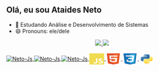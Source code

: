   ## Olá, eu sou Ataides Neto


- 🌱 Estudando Análise e Desenvolvimento de Sistemas
- 😄 Pronouns: ele/dele

<div align="center">
  <a href="https://github.com/Neto-Ataides">
  <img height="180em" src="https://github-readme-stats.vercel.app/api?username=Neto-Ataides&show_icons=true&theme=dracula&include_all_commits=true&count_private=true"/>
  <img height="180em" src="https://github-readme-stats.vercel.app/api/top-langs/?username=Neto-Ataides&layout=compact&langs_count=7&theme=dracula"/>
</div>
  
  
<div style="display: inline_block"><br>
  <img align="center" alt="Neto-Js" height="30" width="40" src="https://cdn.jsdelivr.net/gh/devicons/devicon/icons/linux/linux-original.svg" />
  <img align="center" alt="Neto-Js" height="30" width="40" src="https://cdn.jsdelivr.net/gh/devicons/devicon/icons/c/c-original.svg" />
  <img align="center" alt="Neto-Js" height="30" width="40" src="https://cdn.jsdelivr.net/gh/devicons/devicon/icons/vim/vim-original.svg" />
  <img align="center" alt="Neto-Js" height="30" width="40" src="https://raw.githubusercontent.com/devicons/devicon/master/icons/javascript/javascript-plain.svg">
  <img align="center" alt="Neto-HTML" height="30" width="40" src="https://raw.githubusercontent.com/devicons/devicon/master/icons/html5/html5-original.svg">
  <img align="center" alt="Neto-CSS" height="30" width="40" src="https://raw.githubusercontent.com/devicons/devicon/master/icons/css3/css3-original.svg">
  <img align="center" alt="Neto-Python" height="30" width="40" src="https://raw.githubusercontent.com/devicons/devicon/master/icons/python/python-original.svg">
 </div>
